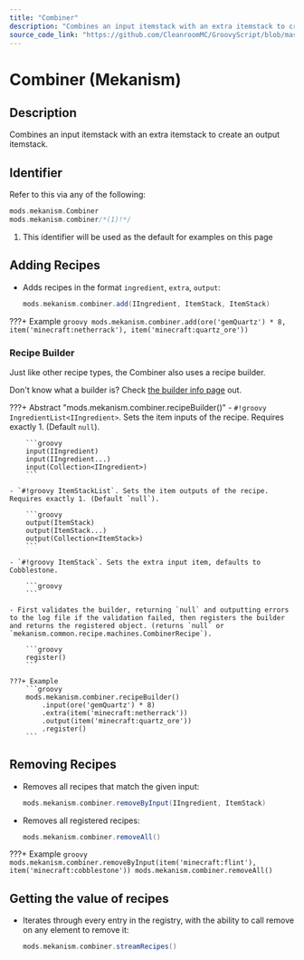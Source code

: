 ```yaml
---
title: "Combiner"
description: "Combines an input itemstack with an extra itemstack to create an output itemstack."
source_code_link: "https://github.com/CleanroomMC/GroovyScript/blob/master/src/main/java/com/cleanroommc/groovyscript/compat/mods/mekanism/Combiner.java"
---
```


# Combiner (Mekanism)

## Description

Combines an input itemstack with an extra itemstack to create an output itemstack.

## Identifier

Refer to this via any of the following:

```groovy hl_lines="2"
mods.mekanism.Combiner
mods.mekanism.combiner/*(1)!*/
```

1. This identifier will be used as the default for examples on this page

## Adding Recipes

- Adds recipes in the format `ingredient`, `extra`, `output`:

    ```groovy
    mods.mekanism.combiner.add(IIngredient, ItemStack, ItemStack)
    ```

???+ Example
    ```groovy
    mods.mekanism.combiner.add(ore('gemQuartz') * 8, item('minecraft:netherrack'), item('minecraft:quartz_ore'))
    ```

### Recipe Builder

Just like other recipe types, the Combiner also uses a recipe builder.

Don't know what a builder is? Check [the builder info page](../../../groovy/builder.md) out.

???+ Abstract "mods.mekanism.combiner.recipeBuilder()"
    - `#!groovy IngredientList<IIngredient>`. Sets the item inputs of the recipe. Requires exactly 1. (Default `null`).

        ```groovy
        input(IIngredient)
        input(IIngredient...)
        input(Collection<IIngredient>)
        ```

    - `#!groovy ItemStackList`. Sets the item outputs of the recipe. Requires exactly 1. (Default `null`).

        ```groovy
        output(ItemStack)
        output(ItemStack...)
        output(Collection<ItemStack>)
        ```

    - `#!groovy ItemStack`. Sets the extra input item, defaults to Cobblestone.

        ```groovy
        ```

    - First validates the builder, returning `null` and outputting errors to the log file if the validation failed, then registers the builder and returns the registered object. (returns `null` or `mekanism.common.recipe.machines.CombinerRecipe`).

        ```groovy
        register()
        ```

    ???+ Example
        ```groovy
        mods.mekanism.combiner.recipeBuilder()
            .input(ore('gemQuartz') * 8)
            .extra(item('minecraft:netherrack'))
            .output(item('minecraft:quartz_ore'))
            .register()
        ```



## Removing Recipes

- Removes all recipes that match the given input:

    ```groovy
    mods.mekanism.combiner.removeByInput(IIngredient, ItemStack)
    ```

- Removes all registered recipes:

    ```groovy
    mods.mekanism.combiner.removeAll()
    ```

???+ Example
    ```groovy
    mods.mekanism.combiner.removeByInput(item('minecraft:flint'), item('minecraft:cobblestone'))
    mods.mekanism.combiner.removeAll()
    ```

## Getting the value of recipes

- Iterates through every entry in the registry, with the ability to call remove on any element to remove it:

    ```groovy
    mods.mekanism.combiner.streamRecipes()
    ```
